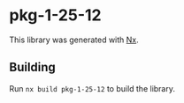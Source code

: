 # pkg-1-25-12

This library was generated with [Nx](https://nx.dev).

## Building

Run `nx build pkg-1-25-12` to build the library.
